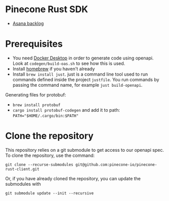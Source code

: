 # Pinecone Rust SDK

- [Asana backlog](https://app.asana.com/0/1207449888227387/1207449824366220)

# Prerequisites

- You need [Docker Desktop](https://www.docker.com/products/docker-desktop/) in order to generate code using openapi. Look at `codegen/build-oas.sh` to see how this is used.
- Install [homebrew](https://brew.sh/) if you haven't already
- Install `brew install just`. just is a command line tool used to run commands defined inside the project `justfile`. You run commands by passing the command name, for example `just build-openapi`.

Generating files for protobuf:
- `brew install protobuf`
- `cargo install protobuf-codegen` and add it to path: `PATH="$HOME/.cargo/bin:$PATH"`

# Clone the repository

This repository relies on a git submodule to get access to our openapi spec. To clone the repository, use the command:

```
git clone --recurse-submodules git@github.com:pinecone-io/pinecone-rust-client.git
```

Or, if you have already cloned the repository, you can update the submodules with

```
git submodule update --init --recursive
```